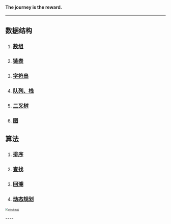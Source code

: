 #### The journey is the reward.

----

## 数据结构

1. ### [数组](http://coco66.info:88/leetcode/module/array.html)

2. ### [链表](http://coco66.info:88/leetcode/module/linkedlist.html)

3. ### [字符串](http://coco66.info:88/leetcode/module/string.html)

4. ### [队列、栈](http://coco66.info:88/leetcode/module/queue_stack.html)

5. ### [二叉树](http://coco66.info:88/leetcode/module/binarytree.html)

6. ### [图](http://coco66.info:88/leetcode/module/graph.html)
## 算法

1. ### [排序](http://coco66.info:88/leetcode/module/sorting.html)

2. ### [查找](http://coco66.info:88/leetcode/module/search.html)

3. ### [回溯](http://coco66.info:88/leetcode/module/backtrack.html)

4. ### [动态规划](http://coco66.info:88/leetcode/module/dynamic.html)
<p> 
<a href="https://github.com/xiaotoudou/LeetCode-Solutiones">
<img src="http://coco66.info:88/leetcode/picture/github.png" alt="github地址" style="zoom:50%;" /></a>
</p>
----





